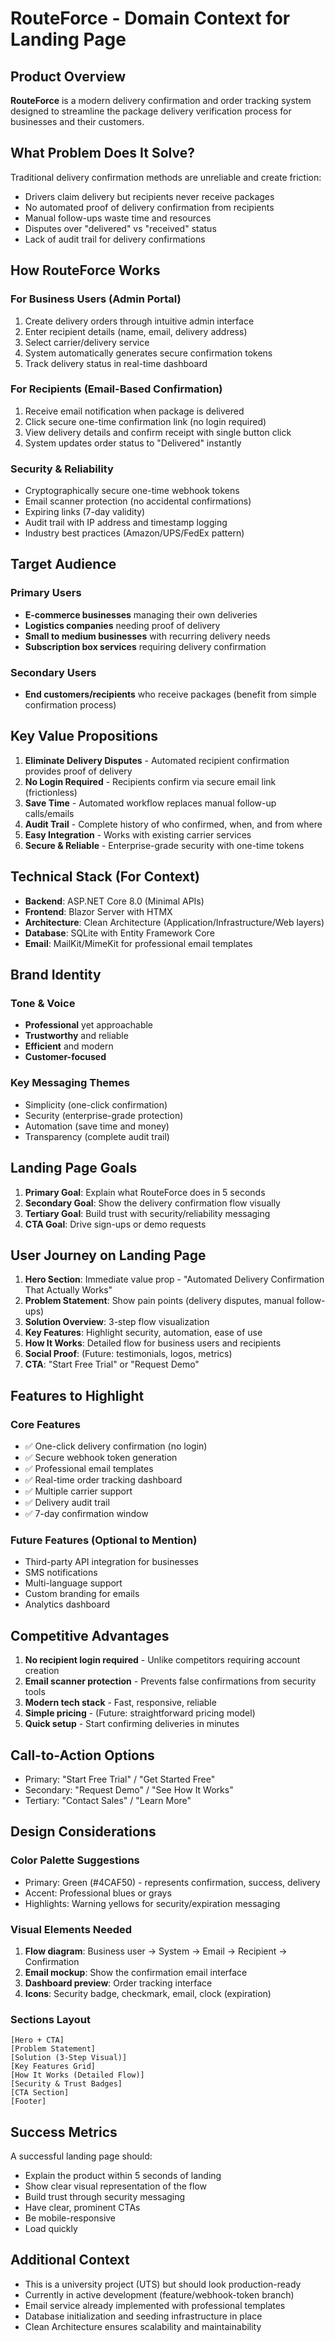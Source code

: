 # RouteForce - Domain Context for Landing Page

## Product Overview

**RouteForce** is a modern delivery confirmation and order tracking system designed to streamline the package delivery verification process for businesses and their customers.

## What Problem Does It Solve?

Traditional delivery confirmation methods are unreliable and create friction:
- Drivers claim delivery but recipients never receive packages
- No automated proof of delivery confirmation from recipients
- Manual follow-ups waste time and resources
- Disputes over "delivered" vs "received" status
- Lack of audit trail for delivery confirmations

## How RouteForce Works

### For Business Users (Admin Portal)
1. Create delivery orders through intuitive admin interface
2. Enter recipient details (name, email, delivery address)
3. Select carrier/delivery service
4. System automatically generates secure confirmation tokens
5. Track delivery status in real-time dashboard

### For Recipients (Email-Based Confirmation)
1. Receive email notification when package is delivered
2. Click secure one-time confirmation link (no login required)
3. View delivery details and confirm receipt with single button click
4. System updates order status to "Delivered" instantly

### Security & Reliability
- Cryptographically secure one-time webhook tokens
- Email scanner protection (no accidental confirmations)
- Expiring links (7-day validity)
- Audit trail with IP address and timestamp logging
- Industry best practices (Amazon/UPS/FedEx pattern)

## Target Audience

### Primary Users
- **E-commerce businesses** managing their own deliveries
- **Logistics companies** needing proof of delivery
- **Small to medium businesses** with recurring delivery needs
- **Subscription box services** requiring delivery confirmation

### Secondary Users
- **End customers/recipients** who receive packages (benefit from simple confirmation process)

## Key Value Propositions

1. **Eliminate Delivery Disputes** - Automated recipient confirmation provides proof of delivery
2. **No Login Required** - Recipients confirm via secure email link (frictionless)
3. **Save Time** - Automated workflow replaces manual follow-up calls/emails
4. **Audit Trail** - Complete history of who confirmed, when, and from where
5. **Easy Integration** - Works with existing carrier services
6. **Secure & Reliable** - Enterprise-grade security with one-time tokens

## Technical Stack (For Context)

- **Backend**: ASP.NET Core 8.0 (Minimal APIs)
- **Frontend**: Blazor Server with HTMX
- **Architecture**: Clean Architecture (Application/Infrastructure/Web layers)
- **Database**: SQLite with Entity Framework Core
- **Email**: MailKit/MimeKit for professional email templates

## Brand Identity

### Tone & Voice
- **Professional** yet approachable
- **Trustworthy** and reliable
- **Efficient** and modern
- **Customer-focused**

### Key Messaging Themes
- Simplicity (one-click confirmation)
- Security (enterprise-grade protection)
- Automation (save time and money)
- Transparency (complete audit trail)

## Landing Page Goals

1. **Primary Goal**: Explain what RouteForce does in 5 seconds
2. **Secondary Goal**: Show the delivery confirmation flow visually
3. **Tertiary Goal**: Build trust with security/reliability messaging
4. **CTA Goal**: Drive sign-ups or demo requests

## User Journey on Landing Page

1. **Hero Section**: Immediate value prop - "Automated Delivery Confirmation That Actually Works"
2. **Problem Statement**: Show pain points (delivery disputes, manual follow-ups)
3. **Solution Overview**: 3-step flow visualization
4. **Key Features**: Highlight security, automation, ease of use
5. **How It Works**: Detailed flow for business users and recipients
6. **Social Proof**: (Future: testimonials, logos, metrics)
7. **CTA**: "Start Free Trial" or "Request Demo"

## Features to Highlight

### Core Features
- ✅ One-click delivery confirmation (no login)
- ✅ Secure webhook token generation
- ✅ Professional email templates
- ✅ Real-time order tracking dashboard
- ✅ Multiple carrier support
- ✅ Delivery audit trail
- ✅ 7-day confirmation window

### Future Features (Optional to Mention)
- Third-party API integration for businesses
- SMS notifications
- Multi-language support
- Custom branding for emails
- Analytics dashboard

## Competitive Advantages

1. **No recipient login required** - Unlike competitors requiring account creation
2. **Email scanner protection** - Prevents false confirmations from security tools
3. **Modern tech stack** - Fast, responsive, reliable
4. **Simple pricing** - (Future: straightforward pricing model)
5. **Quick setup** - Start confirming deliveries in minutes

## Call-to-Action Options

- Primary: "Start Free Trial" / "Get Started Free"
- Secondary: "Request Demo" / "See How It Works"
- Tertiary: "Contact Sales" / "Learn More"

## Design Considerations

### Color Palette Suggestions
- Primary: Green (#4CAF50) - represents confirmation, success, delivery
- Accent: Professional blues or grays
- Highlights: Warning yellows for security/expiration messaging

### Visual Elements Needed
1. **Flow diagram**: Business user → System → Email → Recipient → Confirmation
2. **Email mockup**: Show the confirmation email interface
3. **Dashboard preview**: Order tracking interface
4. **Icons**: Security badge, checkmark, email, clock (expiration)

### Sections Layout
```
[Hero + CTA]
[Problem Statement]
[Solution (3-Step Visual)]
[Key Features Grid]
[How It Works (Detailed Flow)]
[Security & Trust Badges]
[CTA Section]
[Footer]
```

## Success Metrics

A successful landing page should:
- Explain the product within 5 seconds of landing
- Show clear visual representation of the flow
- Build trust through security messaging
- Have clear, prominent CTAs
- Be mobile-responsive
- Load quickly

## Additional Context

- This is a university project (UTS) but should look production-ready
- Currently in active development (feature/webhook-token branch)
- Email service already implemented with professional templates
- Database initialization and seeding infrastructure in place
- Clean Architecture ensures scalability and maintainability
